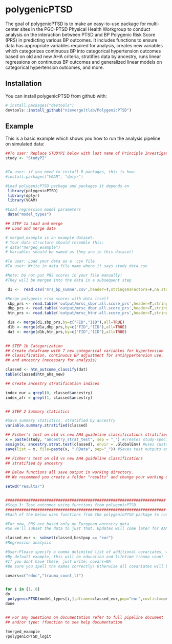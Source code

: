
<!-- README.md is generated from README.Rmd. Please edit that file -->
polygenicPTSD
=============

The goal of polygenicPTSD is to make an easy-to-use package for multi-center sites in the PGC-PTSD Physical Health Workgroup to conduct analysis on the interaction between PTSD and BP Polygenic Risk Score (PRS) in predicting various BP outcomes. It includes functions to ensure data has appropriate variables required for analysis, creates new variables which categorizes continuous BP into categorical hypertension outcomes based on old and new AHA criteria, stratifies data by ancestry, runs linear regressions on continuous BP outcomes and generalized linear models on categorical hypertension outcomes, and more.

Installation
------------

You can install polygenicPTSD from github with:

``` r
# install.packages("devtools")
devtools::install_github("nievergeltlab/PolygenicPTSD")
```

Example
-------

This is a basic example which shows you how to run the analysis pipeline on simulated data:

``` r
##To user: Replace STUDYPI below with last name of Principle Investigator (For example "Sumner")
study <- "StudyPI"


#To user: if you need to install R packages, this is how:
#install.packages("VGAM", "dplyr") 

#Load polygenicPTSD package and packages it depends on 
 library(polygenicPTSD)
 library(dplyr)
 library(VGAM)

#Load regression model parameters
 data("model_types") 

## STEP 1a Load and merge
## Load and merge data

# merged_example is an example dataset. 
# Your data structure should resemble this:
# data("merged_example")
# Variables should be named as they are in this dataset!

#To user: Load your data as a .csv file
#To user: Write in data file name where it says study_data.csv

#Note: Do not put PRS scores in your file manually! 
#They will be merged into the data in a subsequent step

 d1 <-  read.csv('mrs_bp_sumner.csv',header=T,stringsAsFactors=F,na.strings=c(NA,"#N/A","-9"))

#Merge polygenic risk scores with data itself
 sbp_prs <- read.table('output/mrsc_sbpr.all.score_prs',header=T,stringsAsFactors=F)
 dbp_prs <- read.table('output/mrsc_dbpr.all.score_prs',header=T,stringsAsFactors=F)
 htn_prs <- read.table('output/mrsc_htnr.all.score_prs',header=T,stringsAsFactors=F)

 d1a <- merge(d1,sbp_prs,by=c("FID","IID"),all=TRUE)
 d1b <- merge(d1a,dbp_prs,by=c("FID","IID"),all=TRUE)
 dat <- merge(d1b,htn_prs,by=c("FID","IID"),all=TRUE)
 

## STEP 1b Categorization
## Create dataframe with 7 new categorical variables for hypertension 
## classification, continuous BP adjustment for antihypertension use, 
## and ancestry (necessary for analysis)

classed <- htn_outcome_classify(dat)
table(classed$htn_aha_new)

## Create ancestry stratification indices

index_eur = grepl(0, classed$ancestry)
index_afr = grepl(1, classed$ancestry)


## STEP 2 Summary statistics

#Save summary statistics, stratified by ancestry
variable.summary.stratified(classed)

## Fisher's test on old vs new AHA guideline classifications stratified by ancestry
x = paste(study, "ancestry_strat_test", sep = "_") #creates study-specific name using input from earlier in script 
assign(x, ancestry.strat.test(classed), envir = .GlobalEnv) #uses custom function to make contingency tables of AHA old vs new, stratified by ancestry, and tests those tables with Fisher's exact
save(list = x, file=paste(x, ".RData", sep="_")) #Saves test outputs and contingency tables as an R list

## Fisher's test on old vs new AHA guideline classifications 
## stratified by ancestry

## Below functions all save output in working directory.
## We recommend you create a folder "results" and change your working directory to that location.

setwd("results/")


######################################################################
#Step 3: Test outcomes using functions from polygenicPTSD
######################################################################
#Each of the below uses functions from the polygenicPTSD package to run the required models for the continous and categorical outcomes.

#For now, PRS are based only on European ancestry data
#So we'll subset the data to just that. Updates will come later for AAMs!

classed_eur <- subset(classed,bestpop == "eur")
#Regression analysis 

#User:Please specify a comma delimited list of additional covariates, with quotations around the names. 
#By default example, this will be education and lifetime trauma count
#If you dont have these, just write: covars=NA
#Be sure you spell the names correctly! Otherwise all covariates will be dropped from the model

covars=c("educ","trauma_count_lt")


for i in {1..8}
do
 polygenicPTSD(model_types[i,],dframe=classed_eur,pop="eur",covlist=covars)
done


## For any questions on documentation refer to full pipeline document 
## and/or type: ?function to see help documentation

?merged_example
?polygenicPTSD_logit
```
